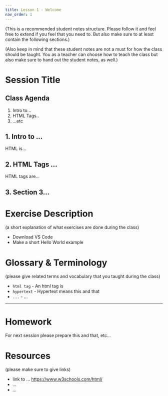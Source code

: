 ```yaml
---
title: Lesson 1 - Welcome
nav_order: 1
---
```


(This is a recommended student notes structure. Please follow it and feel free to extend if you feel that you need to. But also make sure to at least contain the following sections.)

(Also keep in mind that these student notes are not a must for how the class should be taught. You as a teacher can choose how to teach the class but also make sure to hand out the student notes, as well.)

# Session Title

## Class Agenda

1. Intro to...
2. HTML Tags..
3. ...etc

## 1. Intro to ...

HTML is...

## 2. HTML Tags ...

HTML tags are...

## 3. Section 3...

# Exercise Description

(a short explanation of what exercises are done during the class)

- Download VS Code
- Make a short Hello World example

# Glossary & Terminology

(please give related terms and vocabulary that you taught during the class)

- `html tag` - An html tag is
- `hypertext` - Hypertext means this and that
- `...` - ...

---

# Homework

For next session please prepare this and that, etc...

# Resources

(please make sure to give links)

- link to ... https://www.w3schools.com/html/
- ...
- ...
